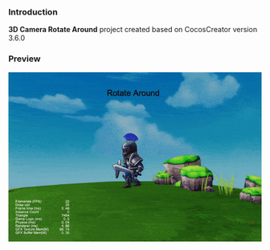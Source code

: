 ### Introduction
**3D Camera Rotate Around** project created based on CocosCreator version 3.6.0

### Preview
![image](../../../gif/202201/2022012081.gif)